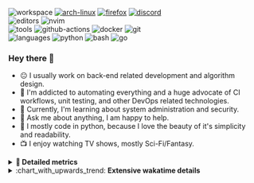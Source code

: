 ![workspace](https://img.shields.io/static/v1?label=&message=workspace:&color=555&style=flat-square)
[![arch-linux](https://img.shields.io/static/v1?logo=arch-linux&label=&message=Arch%20Linux&color=111&logoColor=AAA&style=flat-square)](https://archlinux.org)
[![firefox](https://img.shields.io/static/v1?logo=firefox-browser&label=&message=Firefox&color=111&logoColor=AAA&style=flat-square)](https://mozilla.org/en-US/firefox/)
[![discord](https://img.shields.io/static/v1?logo=discord&label=&message=Discord&color=111&logoColor=AAA&style=flat-square)](https://discord.gg/B8rf3xxgbJ)
<br>
![editors](https://img.shields.io/static/v1?label=&message=editors:&color=555&style=flat-square)
![nvim](https://img.shields.io/static/v1?logo=neovim&label=&message=NeoVim&color=111&logoColor=AAA&style=flat-square)
<br>
![tools](https://img.shields.io/static/v1?label=&message=tools:&color=555&style=flat-square)
![github-actions](https://img.shields.io/static/v1?logo=github-actions&label=&message=github%20actions&color=111&logoColor=AAA&style=flat-square)
![docker](https://img.shields.io/static/v1?logo=docker&label=&message=docker&color=111&logoColor=AAA&style=flat-square)
![git](https://img.shields.io/static/v1?logo=git&label=&message=git&color=111&logoColor=AAA&style=flat-square)
<br>
![languages](https://img.shields.io/static/v1?label=&message=languages:&color=555&style=flat-square)
![python](https://img.shields.io/static/v1?logo=python&label=&message=python&color=111&logoColor=AAA&style=flat-square&link=)
![bash](https://img.shields.io/static/v1?logo=gnu-bash&label=&message=bash&color=111&logoColor=AAA&style=flat-square)
![go](https://img.shields.io/static/v1?logo=rust&label=&message=rust&color=111&logoColor=AAA&style=flat-square)

<!-- Load profile visitor count, but don't display it, keep it as a private stat, no need to show off (888)-->
[](https://visitor-badge.glitch.me/badge?page_id=ItsDrike.ItsDrike)

### Hey there 👋

- :neutral_face: I usually work on back-end related development and algorithm design.
- :man: I'm addicted to automating everything and a huge advocate of CI workflows, unit testing, and other DevOps related technologies.
- :seedling: Currently, I'm learning about system administration and security.
- :speech_balloon: Ask me about anything, I am happy to help.
- :snake: I mostly code in python, because I love the beauty of it's simplicity and readability.
- :tv: I enjoy watching TV shows, mostly Sci-Fi/Fantasy.

<details>
 <summary> <b>📌 Detailed metrics</b></summary>
 
 <table>
  <tr>
    <th>🙋 Profile Details</th>
    <th>🧮 Repositories traffic</th>
  </tr>
  <tr>
   <td>
     <img alt="" width="400" src="https://github.com/ItsDrike/ItsDrike/blob/master/metrics/profile.svg">
   </td>
   <td>
     <img alt="" width="400" src="https://github.com/ItsDrike/ItsDrike/blob/master/metrics/repositories.svg">
   </td>
  </tr>
  <tr>
    <th>📅 Isometric commit calendar</th>
    <th>🈷️ Most used languages</th>
  </tr>
  <tr>
    <td align="center">
      <img alt="" width="400" src="https://github.com/ItsDrike/ItsDrike/blob/master/metrics/isocalendar.svg">
    </td>
    <td>
      <img alt="" width="400" src="https://github.com/ItsDrike/ItsDrike/blob/master/metrics/languages.svg">
    </td>
  </tr>
  <tr>
   <th>♐ Code snippet of the day</th>
   <th>🌟 Recently starred repositories</th>
  </tr>
  <tr>
   <td align="center">
    <img alt="" width="400" src="https://github.com/ItsDrike/ItsDrike/blob/master/metrics/code_snippet.svg">
   </td>
   <td align="center">
    <img alt="" width="400" src="https://github.com/ItsDrike/ItsDrike/blob/master/metrics/starred_repos.svg">
   </td>
  </tr>
  <tr>
    <th>💡 Coding habits</th>
    <th>⏰ WakaTime plugin</th>
  </tr>
  <tr>
   <td align="center">
    <img alt="" width="400" src="https://github.com/ItsDrike/ItsDrike/blob/master/metrics/habits.svg">
   </td>
   <td align="center">
     <img alt="" width="400" src="https://github.com/ItsDrike/ItsDrike/blob/master/metrics/wakatime.svg">
   </td>
  </tr>
 </table>
</details>

<details>
 <summary>:chart_with_upwards_trend: <b>Extensive wakatime details</b></summary>
 
<!--START_SECTION:waka-->
![Code Time](http://img.shields.io/badge/Code%20Time-2%2C744%20hrs%2033%20mins-blue)

**I'm a Night 🦉** 

```text
🌞 Morning    193 commits    ███░░░░░░░░░░░░░░░░░░░░░░   15.03% 
🌆 Daytime    425 commits    ████████░░░░░░░░░░░░░░░░░   33.1% 
🌃 Evening    457 commits    █████████░░░░░░░░░░░░░░░░   35.59% 
🌙 Night      209 commits    ████░░░░░░░░░░░░░░░░░░░░░   16.28%

```
📅 **I'm Most Productive on Sunday** 

```text
Monday       192 commits    ███░░░░░░░░░░░░░░░░░░░░░░   14.95% 
Tuesday      114 commits    ██░░░░░░░░░░░░░░░░░░░░░░░   8.88% 
Wednesday    172 commits    ███░░░░░░░░░░░░░░░░░░░░░░   13.4% 
Thursday     143 commits    ██░░░░░░░░░░░░░░░░░░░░░░░   11.14% 
Friday       136 commits    ██░░░░░░░░░░░░░░░░░░░░░░░   10.59% 
Saturday     237 commits    ████░░░░░░░░░░░░░░░░░░░░░   18.46% 
Sunday       290 commits    █████░░░░░░░░░░░░░░░░░░░░   22.59%

```


📊 **This Week I Spent My Time On** 

```text
💬 Programming Languages: 
Python                   17 hrs 27 mins      ██████████████░░░░░░░░░░░   57.87% 
YAML                     1 hr 54 mins        █░░░░░░░░░░░░░░░░░░░░░░░░   6.33% 
C#                       1 hr 46 mins        █░░░░░░░░░░░░░░░░░░░░░░░░   5.87% 
Lua                      1 hr 30 mins        █░░░░░░░░░░░░░░░░░░░░░░░░   4.98% 
Markdown                 1 hr 20 mins        █░░░░░░░░░░░░░░░░░░░░░░░░   4.47%

🔥 Editors: 
Neovim                   30 hrs 10 mins      █████████████████████████   100.0%

💻 Operating System: 
Linux                    30 hrs 10 mins      █████████████████████████   100.0%

```

**I Mostly Code in Python** 

```text
Python                   32 repos            ████████████████████░░░░░   82.05% 
Shell                    2 repos             █░░░░░░░░░░░░░░░░░░░░░░░░   5.13% 
HTML                     1 repo              ░░░░░░░░░░░░░░░░░░░░░░░░░   2.56% 
C                        1 repo              ░░░░░░░░░░░░░░░░░░░░░░░░░   2.56% 
C#                       1 repo              ░░░░░░░░░░░░░░░░░░░░░░░░░   2.56%

```



 Last Updated on 16/11/2022 01:59:46 UTC
<!--END_SECTION:waka-->

</details>
